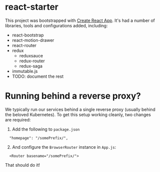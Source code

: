 # react-starter

This project was bootstrapped with [Create React App](https://github.com/facebookincubator/create-react-app). 
It's had a number of libraries, tools and configurations added, including:
  * react-bootstrap
  * react-motion-drawer  
  * react-router
  * redux
    * reduxsauce
    * redux-router
    * redux-saga
  * immutable.js
  * TODO: document the rest


# Running behind a reverse proxy? 

We typically run our services behind a single reverse proxy (usually behind the beloved Kubernetes). 
To get this setup working cleanly, two changes are required:
  1. Add the following to `package.json` 
  ``` 
    "homepage": "/somePrefix/",
  ```
  2. And configure the `BrowserRouter` instance in `App.js`:
  ```
    <Router basename="/somePrefix/">
  ```

That should do it! 
    
